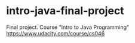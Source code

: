 # intro-java-final-project
Final project. Course "Intro to Java Programming" https://www.udacity.com/course/cs046
